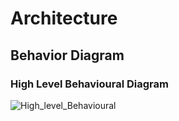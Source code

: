 # Architecture

## Behavior Diagram

### High Level Behavioural Diagram

![High_level_Behavioural](https://user-images.githubusercontent.com/84609500/120421997-fd6fe400-c384-11eb-8aeb-74a5955048c3.png)



 
